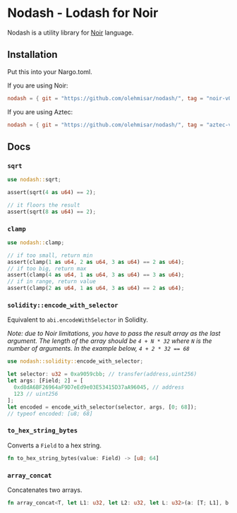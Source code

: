 # Nodash - Lodash for Noir

Nodash is a utility library for [Noir](https://github.com/noir-lang/noir) language.

## Installation

Put this into your Nargo.toml.

If you are using Noir:

```toml
nodash = { git = "https://github.com/olehmisar/nodash/", tag = "noir-v0.33.0" }
```

If you are using Aztec:

```toml
nodash = { git = "https://github.com/olehmisar/nodash/", tag = "aztec-v0.52.0" }
```

## Docs

### `sqrt`

```rs
use nodash::sqrt;

assert(sqrt(4 as u64) == 2);

// it floors the result
assert(sqrt(8 as u64) == 2);
```

### `clamp`

```rs
use nodash::clamp;

// if too small, return min
assert(clamp(1 as u64, 2 as u64, 3 as u64) == 2 as u64);
// if too big, return max
assert(clamp(4 as u64, 1 as u64, 3 as u64) == 3 as u64);
// if in range, return value
assert(clamp(2 as u64, 1 as u64, 3 as u64) == 2 as u64);
```

### `solidity::encode_with_selector`

Equivalent to `abi.encodeWithSelector` in Solidity.

_Note: due to Noir limitations, you have to pass the result array as the last argument. The length of the array should be `4 + N * 32` where `N` is the number of arguments. In the example below, `4 + 2 * 32 == 68`_

```rs
use nodash::solidity::encode_with_selector;

let selector: u32 = 0xa9059cbb; // transfer(address,uint256)
let args: [Field; 2] = [
  0xd8dA6BF26964aF9D7eEd9e03E53415D37aA96045, // address
  123 // uint256
];
let encoded = encode_with_selector(selector, args, [0; 68]);
// typeof encoded: [u8; 68]
```

### `to_hex_string_bytes`

Converts a `Field` to a hex string.

```rs
fn to_hex_string_bytes(value: Field) -> [u8; 64]
```

### `array_concat`

Concatenates two arrays.

```rs
fn array_concat<T, let L1: u32, let L2: u32, let L: u32>(a: [T; L1], b: [T; L2]) -> [T; L]
```
